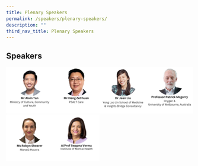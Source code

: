 ```yaml
---
title: Plenary Speakers
permalink: /speakers/plenary-speakers/
description: ""
third_nav_title: Plenary Speakers
---
```

##  Speakers

<div style="display: flex; flex-wrap: wrap;">
	<div style="flex-basis: 25%; max-width: 25%;">
    <a href="/speakers/plenary-speakers/alvin-tan"><img alt="plenary speakers 2" src="/images/TNSpeakersPhoto/tnalvintan.png"></a>
  </div>
		<div style="flex-basis: 25%; max-width: 25%;">
    <img alt="plenary speakers 2" src="/images/TNSpeakersPhoto/tnhengzechuan.png">
  </div>
	  <div style="flex-basis: 25%; max-width: 25%;">
    <a href="/speakers/track-speakers/jean-liu/"><img alt="track speakers" src="/images/TNSpeakersPhoto/tnjeanliu.png"></a>
  </div>
	<div style="flex-basis: 25%; max-width: 25%;">
    <img alt="plenary speakers 2" src="/images/TNSpeakersPhoto/tnpatrickmcgorry.png">
  </div>
	<div style="flex-basis: 25%; max-width: 25%;">
    <img alt="plenary speakers 2" src="/images/TNSpeakersPhoto/tnrobynshearer.png">
  </div>
	<div style="flex-basis: 25%; max-width: 25%;">
    <a href="/speakers/plenary-speakers/swapna-verma"><img alt="plenary speakers 2" src="/images/TNSpeakersPhoto/tnswapnaverma.png"></a>
  </div>
</div>